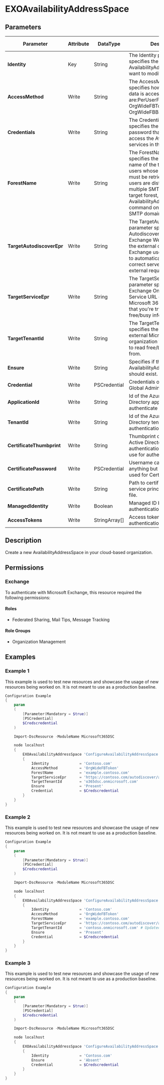﻿# EXOAvailabilityAddressSpace

## Parameters

| Parameter | Attribute | DataType | Description | Allowed Values |
| --- | --- | --- | --- | --- |
| **Identity** | Key | String | The Identity parameter specifies the AvailabilityAddressSpace you want to modify. | |
| **AccessMethod** | Write | String | The AccessMethod parameter specifies how the free/busy data is accessed. Valid values are:PerUserFB, OrgWideFB, OrgWideFBToken, OrgWideFBBasic,InternalProxy | `PerUserFB`, `OrgWideFB`, `OrgWideFBToken`, `OrgWideFBBasic`, `InternalProxy` |
| **Credentials** | Write | String | The Credentials parameter specifies the username and password that's used to access the Availability services in the target forest. | |
| **ForestName** | Write | String | The ForestName parameter specifies the SMTP domain name of the target forest for users whose free/busy data must be retrieved. If your users are distributed among multiple SMTP domains in the target forest, run the Add-AvailabilityAddressSpace command once for each SMTP domain. | |
| **TargetAutodiscoverEpr** | Write | String | The TargetAutodiscoverEpr parameter specifies the Autodiscover URL of Exchange Web Services for the external organization. Exchange uses Autodiscover to automatically detect the correct server endpoint for external requests. | |
| **TargetServiceEpr** | Write | String | The TargetServiceEpr parameter specifies the Exchange Online Calendar Service URL of the external Microsoft 365 organization that you're trying to read free/busy information from. | |
| **TargetTenantId** | Write | String | The TargetTenantID parameter specifies the tenant ID of the external Microsoft 365 organization that you're trying to read free/busy information from. | |
| **Ensure** | Write | String | Specifies if this AvailabilityAddressSpace should exist. | `Present`, `Absent` |
| **Credential** | Write | PSCredential | Credentials of the Exchange Global Admin | |
| **ApplicationId** | Write | String | Id of the Azure Active Directory application to authenticate with. | |
| **TenantId** | Write | String | Id of the Azure Active Directory tenant used for authentication. | |
| **CertificateThumbprint** | Write | String | Thumbprint of the Azure Active Directory application's authentication certificate to use for authentication. | |
| **CertificatePassword** | Write | PSCredential | Username can be made up to anything but password will be used for CertificatePassword | |
| **CertificatePath** | Write | String | Path to certificate used in service principal usually a PFX file. | |
| **ManagedIdentity** | Write | Boolean | Managed ID being used for authentication. | |
| **AccessTokens** | Write | StringArray[] | Access token used for authentication. | |

## Description

Create a new AvailabilityAddressSpace in your cloud-based organization.

## Permissions

### Exchange

To authenticate with Microsoft Exchange, this resource required the following permissions:

#### Roles

- Federated Sharing, Mail Tips, Message Tracking

#### Role Groups

- Organization Management

## Examples

### Example 1

This example is used to test new resources and showcase the usage of new resources being worked on.
It is not meant to use as a production baseline.

```powershell
Configuration Example
{
    param
    (
        [Parameter(Mandatory = $true)]
        [PSCredential]
        $Credscredential
    )

    Import-DscResource -ModuleName Microsoft365DSC

    node localhost
    {
        EXOAvailabilityAddressSpace 'ConfigureAvailabilityAddressSpace'
        {
            Identity              = 'Contoso.com'
            AccessMethod          = 'OrgWideFBToken'
            ForestName            = 'example.contoso.com'
            TargetServiceEpr      = 'https://contoso.com/autodiscover/autodiscover.xml'
            TargetTenantId        = 'o365dsc.onmicrosoft.com'
            Ensure                = 'Present'
            Credential            = $Credscredential
        }
    }
}
```

### Example 2

This example is used to test new resources and showcase the usage of new resources being worked on.
It is not meant to use as a production baseline.

```powershell
Configuration Example
{
    param
    (
        [Parameter(Mandatory = $true)]
        [PSCredential]
        $Credscredential
    )

    Import-DscResource -ModuleName Microsoft365DSC

    node localhost
    {
        EXOAvailabilityAddressSpace 'ConfigureAvailabilityAddressSpace'
        {
            Identity              = 'Contoso.com'
            AccessMethod          = 'OrgWideFBToken'
            ForestName            = 'example.contoso.com'
            TargetServiceEpr      = 'https://contoso.com/autodiscover/autodiscover.xml'
            TargetTenantId        = 'contoso.onmicrosoft.com' # Updated Property
            Ensure                = 'Present'
            Credential            = $Credscredential
        }
    }
}
```

### Example 3

This example is used to test new resources and showcase the usage of new resources being worked on.
It is not meant to use as a production baseline.

```powershell
Configuration Example
{
    param
    (
        [Parameter(Mandatory = $true)]
        [PSCredential]
        $Credscredential
    )

    Import-DscResource -ModuleName Microsoft365DSC

    node localhost
    {
        EXOAvailabilityAddressSpace 'ConfigureAvailabilityAddressSpace'
        {
            Identity              = 'Contoso.com'
            Ensure                = 'Absent'
            Credential            = $Credscredential
        }
    }
}
```

